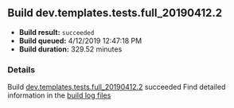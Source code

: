 ## Build dev.templates.tests.full_20190412.2
- **Build result:** `succeeded`
- **Build queued:** 4/12/2019 12:47:18 PM
- **Build duration:** 329.52 minutes
### Details
Build [dev.templates.tests.full_20190412.2](https://winappstudio.visualstudio.com/web/build.aspx?pcguid=a4ef43be-68ce-4195-a619-079b4d9834c2&builduri=vstfs%3a%2f%2f%2fBuild%2fBuild%2f27577) succeeded
Find detailed information in the [build log files](https://uwpctdiags.blob.core.windows.net/buildlogs/dev.templates.tests.full_20190412.2_logs.zip)
